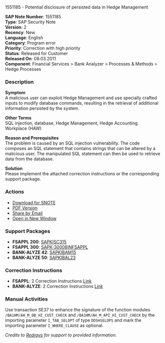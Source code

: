 1551185 - Potential disclosure of persisted data in Hedge Management

**SAP Note Number**: 1551185  
**Type**: SAP Security Note  
**Version**: 2  
**Recency**: New  
**Language**: English  
**Category**: Program error  
**Priority**: Correction with high priority  
**Status**: Released for Customer  
**Released On**: 08.03.2011  
**Component**: Financial Services > Bank Analyzer > Processes & Methods > Hedge Processes

### Description

**Symptom**  
A malicious user can exploit Hedge Management and use specially crafted inputs to modify database commands, resulting in the retrieval of additional information persisted by the system.

**Other Terms**  
SQL injection, database, Hedge Management, Hedge Accounting Workplace (HAW)

**Reason and Prerequisites**  
The problem is caused by an SQL injection vulnerability. The code composes an SQL statement that contains strings that can be altered by a malicious user. The manipulated SQL statement can then be used to retrieve data from the database.

**Solution**  
Please implement the attached correction instructions or the corresponding support package.

### Actions

- [Download for SNOTE](https://notesdownloads.sap.com/note/0040000009192402017)
- [PDF Version](https://userapps.support.sap.com/sap/support/sfm/notes/print/0001551185?language=en-US&token=8AE48F2632F393DA40A8DE0250B958D1)
- [Share by Email](https://me.sap.com/sharebyemail/1551185)
- [Open in New Window](https://me.sap.com/opennewwindow/1551185)

### Support Packages

- **FSAPPL 200**: [SAPKISC315](https://me.sap.com/supportpackage/SAPKISC315)
- **FSAPPL 300**: [SAPK-30008INFSAPPL](https://me.sap.com/supportpackage/SAPK-30008INFSAPPL)
- **BANK-ALYZE 42**: [SAPKIBAM15](https://me.sap.com/supportpackage/SAPKIBAM15)
- **BANK-ALYZE 50**: [SAPKIBAL23](https://me.sap.com/supportpackage/SAPKIBAL23)

### Correction Instructions

- **FSAPPL**: 2 Correction Instructions [Link](https://me.sap.com/corrins/0001551185/1534)
- **BANK-ALYZE**: 2 Correction Instructions [Link](https://me.sap.com/corrins/0001551185/189)

### Manual Activities

Use transaction SE37 to enhance the signature of the function modules `/BA1HM/AH_M_DB_HI_CUST_CHECK` and `/BA1HM/AH_M_API_HI_CUST_CHECK` by the importing parameter `I_TAB_SELOPT` of type `DDSHSELOPS` and mark the importing parameter `I_WHERE_CLAUSE` as optional.

*Credits to [Redrays](https://redrays.io) for support to provided information.*